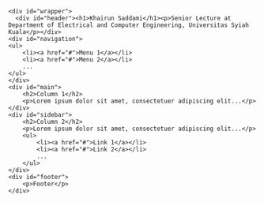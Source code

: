 <html>
  <head>
    <link rel="stylesheet" type="text/css" href="https://ksaddami.github.io/style.css">
    <link rel="stylesheet" type="text/css" href="https://ksaddami.github.io/w3.css">
  </head>
  <body>
    <div id="wrapper">
      <div id="header"></div>
      <div id="navigation"></div>
      <div id="main"></div>
      <div id="sidebar"></div>
      <div id="footer"></div>
    </div>
    
    <div id="wrapper">
      <div id="header"><h1>Khairun Saddami</h1><p>Senior Lecture at Department of Electrical and Computer Engineering, Universitas Syiah Kuala</p></div>
    <div id="navigation">
    <ul>
        <li><a href="#">Menu 1</a></li>
        <li><a href="#">Menu 2</a></li>
        ...
    </ul>
    </div>
    <div id="main">
        <h2>Column 1</h2>
        <p>Lorem ipsum dolor sit amet, consectetuer adipiscing elit...</p>
    </div>
    <div id="sidebar">
        <h2>Column 2</h2>
        <p>Lorem ipsum dolor sit amet, consectetuer adipiscing elit...</p>
        <ul>
            <li><a href="#">Link 1</a></li>
            <li><a href="#">Link 2</a></li>
            ...
        </ul>
    </div>
    <div id="footer">
        <p>Footer</p>
    </div>
</div>
    
    
  </body>
</html>
